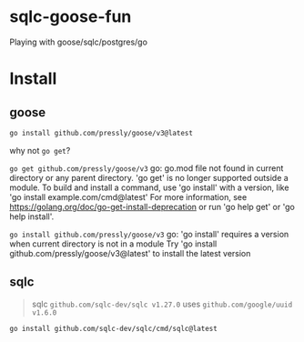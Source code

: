 # sqlc-goose-fun
Playing with goose/sqlc/postgres/go

# Install

## goose

```bash
go install github.com/pressly/goose/v3@latest
```

why not `go get`?

`go get github.com/pressly/goose/v3`
go: go.mod file not found in current directory or any parent directory.
	'go get' is no longer supported outside a module.
	To build and install a command, use 'go install' with a version,
	like 'go install example.com/cmd@latest'
	For more information, see https://golang.org/doc/go-get-install-deprecation
	or run 'go help get' or 'go help install'.

`go install github.com/pressly/goose/v3`
go: 'go install' requires a version when current directory is not in a module
	Try 'go install github.com/pressly/goose/v3@latest' to install the latest version

## sqlc

> sqlc `github.com/sqlc-dev/sqlc v1.27.0` uses `github.com/google/uuid v1.6.0`

```bash
go install github.com/sqlc-dev/sqlc/cmd/sqlc@latest
```
